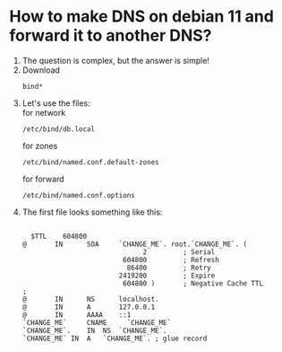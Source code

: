 # How to make DNS on debian 11 and forward it to another DNS?
<ol>
  <li> The question is complex, but the answer is simple!</li>
  <li> Download <pre><code>bind*</pre></code></li>
  <li> Let's use the files: <br>for network<pre><code>/etc/bind/db.local</pre></code> for zones<pre><code>/etc/bind/named.conf.default-zones</pre></code> for forward<pre><code>/etc/bind/named.conf.options</pre></code></li> 
  <li> The first file looks something like this: </li>
  <pre><code>
  $TTL    604800
@       IN      SOA     `CHANGE_ME`. root.`CHANGE_ME`. (
                              2         ; Serial
                         604800         ; Refresh
                          86400         ; Retry
                        2419200         ; Expire
                         604800 )       ; Negative Cache TTL
;
@       IN      NS      localhost.      
@       IN      A       127.0.0.1       
@       IN      AAAA    ::1    
`CHANGE_ME` 	CNAME	  `CHANGE_ME`
`CHANGE_ME`.	IN	NS	`CHANGE_ME`.
`CHANGE_ME`	IN	A	`CHANGE_ME`. ; glue record
</pre></code>

